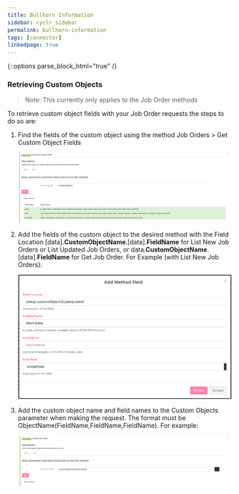 ```yaml
---
title: Bullhorn Information
sidebar: cyclr_sidebar
permalink: bullhorn-information
tags: [connector]
linkedpage: true
---
```

{::options parse_block_html="true" /}
<section class="card">

### Retrieving Custom Objects

> Note: This currently only applies to the Job Order methods

To retrieve custom object fields with your Job Order requests the steps to do so are:

1. Find the fields of the custom object using the method Job Orders > Get Custom Object Fields

   ![Custom Object Fields](./images/bullhorn_cf_1.png)

2. Add the fields of the custom object to the desired method with the Field Location [data].**CustomObjectName**.[data].**FieldName** for List New Job Orders or List Updated Job Orders, or data.**CustomObjectName**.[data].**FieldName** for Get Job Order. For Example (with List New Job Orders):

   ![Add Custom Fields](./images/bullhorn_cf_2.png)
   
3. Add the custom object name and field names to the Custom Objects parameter when making the request. The format must be ObjectName(FieldName,FieldName,FieldName). For example:

   ![Add Query](./images/bullhorn_cf_3.png)

</section>
